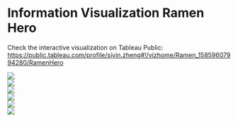 # Information Visualization Ramen Hero
Check the interactive visualization on Tableau Public: https://public.tableau.com/profile/siyin.zheng#!/vizhome/Ramen_15859607994280/RamenHero
<div class='tableauPlaceholder' id='viz1605448619867' style='position: relative'><noscript><a href='#'><img alt=' ' src='https:&#47;&#47;public.tableau.com&#47;static&#47;images&#47;Ra&#47;Ramen_15859607994280&#47;RamenHero&#47;1_rss.png' style='border: none' /></a></noscript><object class='tableauViz'  style='display:none;'><param name='host_url' value='https%3A%2F%2Fpublic.tableau.com%2F' /> <param name='embed_code_version' value='3' /> <param name='site_root' value='' /><param name='name' value='Ramen_15859607994280&#47;RamenHero' /><param name='tabs' value='no' /><param name='toolbar' value='yes' /><param name='static_image' value='https:&#47;&#47;public.tableau.com&#47;static&#47;images&#47;Ra&#47;Ramen_15859607994280&#47;RamenHero&#47;1.png' /> <param name='animate_transition' value='yes' /><param name='display_static_image' value='yes' /><param name='display_spinner' value='yes' /><param name='display_overlay' value='yes' /><param name='display_count' value='yes' /><param name='language' value='en' /></object></div>   

<div class='tableauPlaceholder' id='viz1605448846200' style='position: relative'><noscript><a href='#'><img alt=' ' src='https:&#47;&#47;public.tableau.com&#47;static&#47;images&#47;P3&#47;P38CR9YQ4&#47;1_rss.png' style='border: none' /></a></noscript><object class='tableauViz'  style='display:none;'><param name='host_url' value='https%3A%2F%2Fpublic.tableau.com%2F' /> <param name='embed_code_version' value='3' /> <param name='path' value='shared&#47;P38CR9YQ4' /> <param name='toolbar' value='yes' /><param name='static_image' value='https:&#47;&#47;public.tableau.com&#47;static&#47;images&#47;P3&#47;P38CR9YQ4&#47;1.png' /> <param name='animate_transition' value='yes' /><param name='display_static_image' value='yes' /><param name='display_spinner' value='yes' /><param name='display_overlay' value='yes' /><param name='display_count' value='yes' /><param name='language' value='en' /></object></div>                

<div class='tableauPlaceholder' id='viz1605448877782' style='position: relative'><noscript><a href='#'><img alt=' ' src='https:&#47;&#47;public.tableau.com&#47;static&#47;images&#47;BX&#47;BX75XPNSY&#47;1_rss.png' style='border: none' /></a></noscript><object class='tableauViz'  style='display:none;'><param name='host_url' value='https%3A%2F%2Fpublic.tableau.com%2F' /> <param name='embed_code_version' value='3' /> <param name='path' value='shared&#47;BX75XPNSY' /> <param name='toolbar' value='yes' /><param name='static_image' value='https:&#47;&#47;public.tableau.com&#47;static&#47;images&#47;BX&#47;BX75XPNSY&#47;1.png' /> <param name='animate_transition' value='yes' /><param name='display_static_image' value='yes' /><param name='display_spinner' value='yes' /><param name='display_overlay' value='yes' /><param name='display_count' value='yes' /><param name='language' value='en' /></object></div>                

<div class='tableauPlaceholder' id='viz1605448899952' style='position: relative'><noscript><a href='#'><img alt=' ' src='https:&#47;&#47;public.tableau.com&#47;static&#47;images&#47;BK&#47;BKXWTYC57&#47;1_rss.png' style='border: none' /></a></noscript><object class='tableauViz'  style='display:none;'><param name='host_url' value='https%3A%2F%2Fpublic.tableau.com%2F' /> <param name='embed_code_version' value='3' /> <param name='path' value='shared&#47;BKXWTYC57' /> <param name='toolbar' value='yes' /><param name='static_image' value='https:&#47;&#47;public.tableau.com&#47;static&#47;images&#47;BK&#47;BKXWTYC57&#47;1.png' /> <param name='animate_transition' value='yes' /><param name='display_static_image' value='yes' /><param name='display_spinner' value='yes' /><param name='display_overlay' value='yes' /><param name='display_count' value='yes' /><param name='language' value='en' /></object></div>                

<div class='tableauPlaceholder' id='viz1605448922078' style='position: relative'><noscript><a href='#'><img alt=' ' src='https:&#47;&#47;public.tableau.com&#47;static&#47;images&#47;7F&#47;7FHYFRJRK&#47;1_rss.png' style='border: none' /></a></noscript><object class='tableauViz'  style='display:none;'><param name='host_url' value='https%3A%2F%2Fpublic.tableau.com%2F' /> <param name='embed_code_version' value='3' /> <param name='path' value='shared&#47;7FHYFRJRK' /> <param name='toolbar' value='yes' /><param name='static_image' value='https:&#47;&#47;public.tableau.com&#47;static&#47;images&#47;7F&#47;7FHYFRJRK&#47;1.png' /> <param name='animate_transition' value='yes' /><param name='display_static_image' value='yes' /><param name='display_spinner' value='yes' /><param name='display_overlay' value='yes' /><param name='display_count' value='yes' /><param name='language' value='en' /></object></div>               

<div class='tableauPlaceholder' id='viz1605448940291' style='position: relative'><noscript><a href='#'><img alt=' ' src='https:&#47;&#47;public.tableau.com&#47;static&#47;images&#47;MS&#47;MSJGZBH66&#47;1_rss.png' style='border: none' /></a></noscript><object class='tableauViz'  style='display:none;'><param name='host_url' value='https%3A%2F%2Fpublic.tableau.com%2F' /> <param name='embed_code_version' value='3' /> <param name='path' value='shared&#47;MSJGZBH66' /> <param name='toolbar' value='yes' /><param name='static_image' value='https:&#47;&#47;public.tableau.com&#47;static&#47;images&#47;MS&#47;MSJGZBH66&#47;1.png' /> <param name='animate_transition' value='yes' /><param name='display_static_image' value='yes' /><param name='display_spinner' value='yes' /><param name='display_overlay' value='yes' /><param name='display_count' value='yes' /><param name='language' value='en' /></object></div>                
